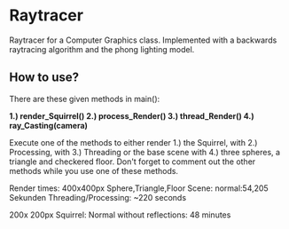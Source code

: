 # Raytracer

Raytracer for a Computer Graphics class. Implemented with a backwards raytracing algorithm 
and the phong lighting model.

## How to use?

There are these given methods in main():

**1.) render_Squirrel()
2.) process_Render()
3.) thread_Render()
4.) ray_Casting(camera)**

Execute one of the methods to either render 1.) the Squirrel, with 2.) Processing, with 3.) Threading
or the base scene with 4.) three spheres, a triangle and checkered floor. Don't forget to comment out
the other methods while you use one of these methods.

Render times:
400x400px Sphere,Triangle,Floor Scene: 
normal:54,205 Sekunden
Threading/Processing: ~220 seconds

200x 200px Squirrel:
Normal without reflections: 48 minutes
